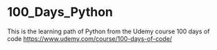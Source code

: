 # 100_Days_Python
This is the learning path of Python from the Udemy course 100 days of code https://www.udemy.com/course/100-days-of-code/
